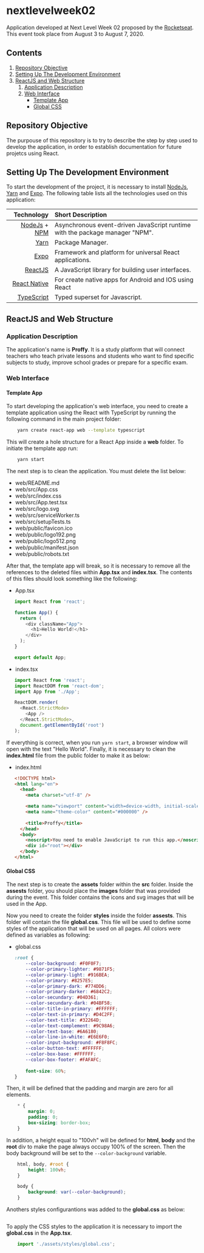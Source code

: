 # nextlevelweek02

Application developed at Next Level Week 02 proposed by the [Rocketseat](https://rocketseat.com.br/). This event took place from August 3 to August 7, 2020.

## Contents

1. [Repository Objective](#Repository-Objective)
1. [Setting Up The Development Environment](#Setting-Up-The-Development-Environment)
1. [ReactJS and Web Structure](#ReactJS-and-Web-Structure)
   1. [Application Description](#Application-Description)
   1. [Web Interface](#Web-Interface)
      - [Template App](#Template-App)
      - [Global CSS](#Global-CSS)

## Repository Objective

The purpouse of this repository is to try to describe the step by step used to develop the application, in order to establish documentation for future projetcs using React.

## Setting Up The Development Environment

To start the development of the project, it is necessary to install [NodeJs](https://nodejs.org/), [Yarn](https://yarnpkg.com/) and [Expo](https://expo.io/). The following table lists all the technologies used on this application:
 
 | Technology | Short Description |
 |-----------:|:------------------|
 [NodeJs](https://nodejs.org/) + [NPM](https://www.npmjs.com/) | Asynchronous event-driven JavaScript runtime with the package manager "NPM".
 [Yarn](https://yarnpkg.com/) | Package Manager.
 [Expo](https://expo.io/) | Framework and platform for universal React applications.
 [ReactJS](https://reactjs.org/) | A JavaScript library for building user interfaces.
 [React Native](https://reactnative.dev/) | For create native apps for Android and IOS using React
 [TypeScript](https://www.typescriptlang.org/) | Typed superset for Javascript.

## ReactJS and Web Structure

### Application Description

The application's name is **Proffy**. It is a study platform that will connect teachers who teach private lessons and students who want to find specific subjects to study, improve school grades or prepare for a specific exam.

### Web Interface

#### Template App

To start developing the application's web interface, you need to create a template application using the React with TypeScript by running the following command in the main project folder:
```zsh
    yarn create react-app web --template typescript
```
This will create a hole structure for a React App inside a **web** folder. To initiate the template app run:
```zsh
    yarn start
```
The next step is to clean the application. You must delete the list below:

 - web/README.md
 - web/src/App.css
 - web/src/index.css
 - web/src/App.test.tsx
 - web/src/logo.svg
 - web/src/serviceWorker.ts
 - web/src/setupTests.ts
 - web/public/favicon.ico
 - web/public/logo192.png
 - web/public/logo512.png
 - web/public/manifest.json
 - web/public/robots.txt

After that, the template app will break, so it is necessary to remove all the references to the deleted files within **App.tsx** and **index.tsx**. The contents of this files should look something like the following:

 - App.tsx
 ```JavaScript
    import React from 'react';

    function App() {
      return (
        <div className="App">
          <h1>Hello World!</h1>
        </div>
      );
    }

    export default App;
 ```
 - index.tsx
 ```JavaScript
    import React from 'react';
    import ReactDOM from 'react-dom';
    import App from './App';

    ReactDOM.render(
      <React.StrictMode>
        <App />
      </React.StrictMode>,
      document.getElementById('root')
    );
 ```
If everything is correct, when you run `yarn start`, a browser window will open with the text "Hello World".
Finally, it is necessary to clean the **index.html** file from the public folder to make it as below:

 - index.html
 ```html
    <!DOCTYPE html>
    <html lang="en">
      <head>
        <meta charset="utf-8" />

        <meta name="viewport" content="width=device-width, initial-scale=1" />
        <meta name="theme-color" content="#000000" />
    
        <title>Proffy</title>
      </head>
      <body>
        <noscript>You need to enable JavaScript to run this app.</noscript>
        <div id="root"></div>
      </body>
    </html>
 ```
#### Global CSS

The next step is to create the **assets** folder within the **src** folder. Inside the **assests** folder, you should place the **images** folder that was provided during the event. This folder contains the icons and svg images that will be used in the App.

Now you need to create the folder **styles** inside the folder **assests**. This folder will contain the file **global.css**. This file will be used to define some styles of the application that will be used on all pages. All colors were defined as variables as following:

 - global.css
 ```css
    :root {
        --color-background: #F0F0F7;
        --color-primary-lighter: #9871F5;
        --color-primary-light: #916BEA;
        --color-primary: #8257E5;
        --color-primary-dark: #774DD6;
        --color-primary-darker: #6842C2;
        --color-secundary: #04D361;
        --color-secundary-dark: #04BF58;
        --color-title-in-primary: #FFFFFF;
        --color-text-in-primary: #D4C2FF;
        --color-text-title: #32264D;
        --color-text-complement: #9C98A6;
        --color-text-base: #6A6180;
        --color-line-in-white: #E6E6F0;
        --color-input-background: #F8F8FC;
        --color-button-text: #FFFFFF;
        --color-box-base: #FFFFFF;
        --color-box-footer: #FAFAFC;
    
        font-size: 60%;
    }
 ```
Then, it will be defined that the padding and margin are zero for all elements. 

```css
    * {
        margin: 0;
        padding: 0;
        box-sizing: border-box;
    }
```
In addition, a height equal to "100vh" will be defined for **html**, **body** and the **root** div to make the page always occupy 100% of the screen. Then the body background will be set to the `--color-background` variable.

```css
    html, body, #root {
        height: 100vh;
    }

    body {
        background: var(--color-background);
    }
```
Anothers styles configurantions was added to the **global.css** as below:

```css

```

To apply the CSS styles to the application it is necessary to import the **global.css** in the **App.tsx**.

```JavaScript
    import './assets/styles/global.css';
```
